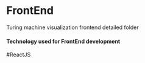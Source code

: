 # FrontEnd
Turing machine visualization frontend detailed folder

#### Technology used for FrontEnd development


#ReactJS
